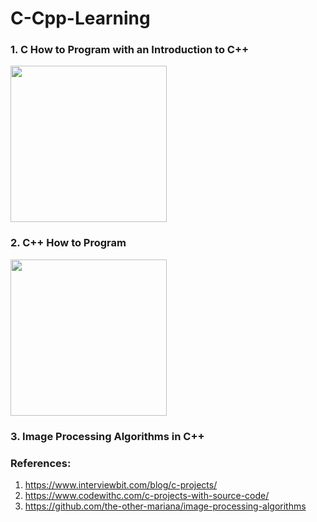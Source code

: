 # C-Cpp-Learning

### 1. C How to Program with an Introduction to C++
<img src="https://user-images.githubusercontent.com/51469882/233120390-cc510fb6-a0a9-4776-998c-c72953f15b63.png" width="250" >

### 2. C++ How to Program
<img src="https://user-images.githubusercontent.com/51469882/233120494-b6d3cc32-6a28-4786-88e7-a61cb274ac2a.png" width="250" >

### 3. Image Processing Algorithms in C++

### References: 
1. https://www.interviewbit.com/blog/c-projects/
2. https://www.codewithc.com/c-projects-with-source-code/
3. https://github.com/the-other-mariana/image-processing-algorithms

